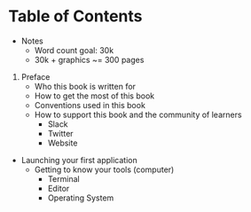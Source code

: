 # Table of Contents

* Notes
    * Word count goal: 30k
    * 30k + graphics ~= 300 pages
    

1. Preface
    * Who this book is written for
    * How to get the most of this book
    * Conventions used in this book
    * How to support this book and the community of learners
        * Slack
        * Twitter
        * Website
* Launching your first application
    * Getting to know your tools (computer)
        * Terminal
        * Editor
        * Operating System



    